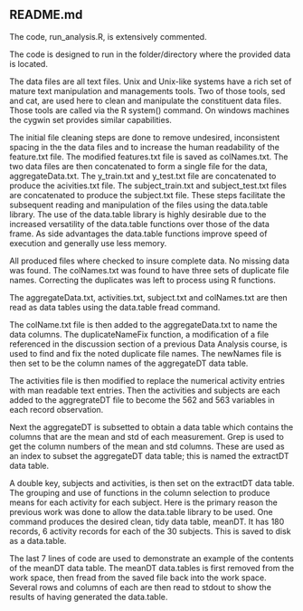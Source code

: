 ## README.md

The code, run_analysis.R, is extensively commented.

The code is designed to run in the folder/directory where the provided data is located.

The data files are all text files.  Unix and Unix-like systems have a rich set of mature text manipulation and managements tools. Two of those tools, sed and cat, are used here to clean and manipulate the constituent data files.  Those tools are called via the R system() command. On windows machines the cygwin set provides similar capabilities.

The initial file cleaning steps are done to remove undesired, inconsistent spacing in the the data files and to increase the human readability of the feature.txt file. The modified features.txt file is saved as colNames.txt. The two data files are then concatenated to form a single file for the data, aggregateData.txt. The y_train.txt and y_test.txt file are concatenated to produce the acivities.txt file. The subject_train.txt and subject_test.txt files are concatenated to produce the subject.txt file. These steps facilitate the subsequent reading and manipulation of the files using the data.table library. The use of the data.table library is highly desirable due to the increased versatility of the data.table functions over those of the data frame. As side advantages the data.table functions improve speed of execution and generally use less memory.

All produced files where checked to insure complete data.  No missing data was found. The colNames.txt was found to have three sets of duplicate file names. Correcting the duplicates was left to process using R functions.

The aggregateData.txt, activities.txt, subject.txt and colNames.txt are then read as data tables using the data.table fread command.

The colName.txt file is then added to the aggregateData.txt to name the data columns.  The duplicateNameFix function, a modification of a file referenced in the discussion section of a previous Data Analysis course, is used to find and fix the noted duplicate file names. The newNames file is then set to be the column names of the aggregateDT data table.

The activities file is then modified to replace the numerical activity entries with man readable text entries. Then the activities and subjects are each added to the aggregrateDT file to become the 562 and 563 variables in each record observation.

Next the aggregateDT is subsetted to obtain a data table which contains the columns that are the mean and std of each measurement. Grep is used to get the column numbers of the mean and std columns.  These are used as an index to subset the aggregateDT data table; this is named the extractDT data table.

A double key, subjects and activities, is then set on the extractDT data table. The grouping and use of functions in the column selection to produce means for each activity for each subject. Here is the primary reason the previous work was done to allow the data.table library to be used.  One command produces the desired clean, tidy data table, meanDT. It has 180 records, 6 activity records for each of the 30 subjects.  This is saved to disk as a data.table.

The last 7 lines of code are used to demonstrate an example of the contents of the meanDT data table. The meanDT data.tables is first removed from the work space, then fread from the saved file back into the work space. Several rows and columns of each are then read to stdout to show the results of having generated the data.table.




